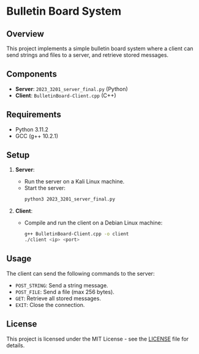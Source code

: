 # Bulletin Board System

## Overview

This project implements a simple bulletin board system where a client can send strings and files to a server, and retrieve stored messages.

## Components

- **Server**: `2023_3201_server_final.py` (Python)
- **Client**: `BulletinBoard-Client.cpp` (C++)

## Requirements

- Python 3.11.2
- GCC (g++ 10.2.1)

## Setup

1. **Server**:
   - Run the server on a Kali Linux machine.
   - Start the server:
     ```bash
     python3 2023_3201_server_final.py
     ```

2. **Client**:
   - Compile and run the client on a Debian Linux machine:
     ```bash
     g++ BulletinBoard-Client.cpp -o client
     ./client <ip> <port>
     ```

## Usage

The client can send the following commands to the server:
- `POST_STRING`: Send a string message.
- `POST_FILE`: Send a file (max 256 bytes).
- `GET`: Retrieve all stored messages.
- `EXIT`: Close the connection.

## License

This project is licensed under the MIT License - see the [LICENSE](LICENSE) file for details.
